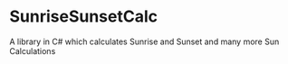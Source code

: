# SunriseSunsetCalc
A library in C# which calculates Sunrise and Sunset and many more Sun Calculations
